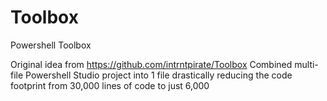 # Toolbox
Powershell Toolbox

Original idea from https://github.com/intrntpirate/Toolbox
Combined multi-file Powershell Studio project into 1 file drastically reducing the code footprint from 30,000 lines of code to just 6,000
